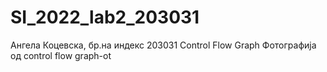 # SI_2022_lab2_203031
Ангела Коцевска, бр.на индекс 203031
Control Flow Graph Фотографија од control flow graph-ot
